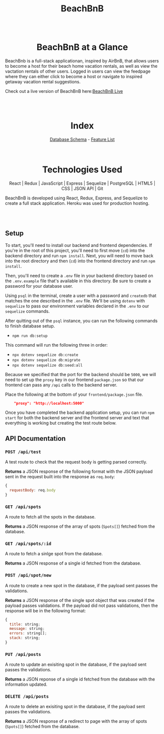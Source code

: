 <h1 align='center' style='font-weight: bold'>BeachBnB</h1>

<br>
</br>

<h1 align='center' style='font-weight: bold'>BeachBnB at a Glance</h1>

BeachBnb is a full-stack applicationan, inspired by AirBnB, that allows users to become a host for their beach home vacation rentals, as well as view the vactation rentals of other users. Logged in users can view the feedpage where they can either click to become a host or navigate to inspired getaway vacation rental suggestions. 

Check out a live version of BeachBnB here:<a href='https://beachbnb.herokuapp.com/'>BeachBnB Live</a>

<br>
</br>

<div align='center'>
<h1 align='center' style='font-weight: bold'>Index</h1>
<a href='https://github.com/memckenna/BeachBnB-Airbnb-Clone/wiki/Database-Schema'>Database Schema</a> - <a href='https://github.com/memckenna/BeachBnB-Airbnb-Clone/wiki/Feature-List'>Feature List</a> 
</div>

<br>
</br>   
    
<div align='center'>
<h1 align='center' style='font-weight: bold'>Technologies Used </h1>

React  |  Redux  |  JavaScript  |  Express  |   Sequelize  |  PostgreSQL  |  HTML5  |  CSS  |  JSON API  |  Git
</div>

BeachBnB is developed using React, Redux, Express, and Sequelize to create a full stack application. Heroku was used for production hosting.

<br>
</br>

## Setup

To start, you'll need to install our backend and frontend dependencies. If you're in the root
of this project, you'll need to first move (`cd`) into the backend directory and
run `npm install`. Next, you will need to move back into the root directory and then (`cd`) into the frontend directory and run `npm install`.

Then, you'll need to create a `.env` file in your backend directory based on the `.env.example` file
that's available in this directory. Be sure to create a password for your
database user.

Using `psql` in the terminal, create a user with a password and `createdb` that
matches the one described in the `.env` file. We'll be using `dotenv` with
`sequelize` to pass our environment variables declared in the `.env` to our
`sequelize` commands.

After quitting out of the `psql` instance, you can run the following commands to
finish database setup.

* `npm run db:setup`

This command will run the following three in order:

* `npx dotenv sequelize db:create`
* `npx dotenv sequelize db:migrate`
* `npx dotenv sequelize db:seed:all`

Because we specified that the port for the backend should be `5000`, we will
need to set up the `proxy` key in our frontend `package.json` so that our
frontend can pass any `/api` calls to the backend server.

Place the following at the bottom of your `frontend/package.json` file.

```json
    "proxy": "http://localhost:5000"
```

Once you have completed the backend application setup, you can run `npm start` for both the backend server and the frontend server and text  that everything is working but creating the test route below.

## API Documentation

### `POST /api/test`

A test route to check that the request body is getting parsed correctly.

**Returns** a JSON response of the following format with the JSON payload sent
in the request built into the response as `req.body`:

```javascript
{
  requestBody: req.body
}
```

### `GET /api/spots`

A route to fetch all the spots in the database.

**Returns** a JSON response of the array of spots (`Spots[]`) fetched from the database.

### `GET /api/spots/:id`

A route to fetch a sinlge spot from the database.

**Returns** a JSON response of a single id fetched from the database.


### `POST /api/spot/new`

A route to create a new spot in the database, if the payload sent passes
the validations.

**Returns** a JSON response of the single spot object that was created if the
payload passes validations. If the payload did not pass validations, then the
response will be in the following format:

```javascript
{
  title: string;
  message: string;
  errors: string[];
  stack: string;
}
```

### `PUT /api/posts`
A route to update an exisiting spot in the database, if the payload sent passes the validations.

**Returns** a JSON reponse of a single id fetched from the database with the information updated.




### `DELETE /api/posts`
A route to delete an exisiting spot in the database, if the payload sent passes the validations.

**Returns** a JSON response of a redirect to page with the array of spots (`Spots[]`) fetched from the database.
